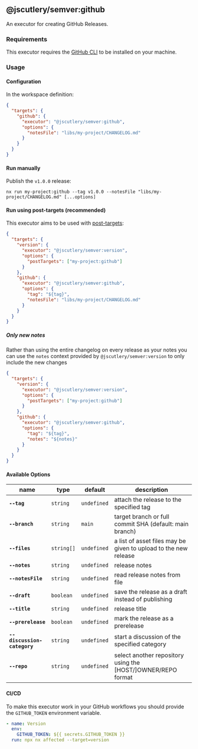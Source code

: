 ## @jscutlery/semver:github

An executor for creating GitHub Releases.

### Requirements

This executor requires the [GitHub CLI](https://cli.github.com/manual/installation) to be installed on your machine.

### Usage

#### Configuration

In the workspace definition:

```json
{
  "targets": {
    "github": {
      "executor": "@jscutlery/semver:github",
      "options": {
        "notesFile": "libs/my-project/CHANGELOG.md"
      }
    }
  }
}
```

#### Run manually

Publish the `v1.0.0` release:

```
nx run my-project:github --tag v1.0.0 --notesFile "libs/my-project/CHANGELOG.md" [...options]
```

#### Run using post-targets (recommended)

This executor aims to be used with [post-targets](https://github.com/jscutlery/semver#post-targets):

```json
{
  "targets": {
    "version": {
      "executor": "@jscutlery/semver:version",
      "options": {
        "postTargets": ["my-project:github"]
      }
    },
    "github": {
      "executor": "@jscutlery/semver:github",
      "options": {
        "tag": "${tag}",
        "notesFile": "libs/my-project/CHANGELOG.md"
      }
    }
  }
}
```

##### Only new notes

Rather than using the entire changelog on every release as your notes you can use the `notes`
context provided by `@jscutlery/semver:version` to only include the new changes

```json
{
  "targets": {
    "version": {
      "executor": "@jscutlery/semver:version",
      "options": {
        "postTargets": ["my-project:github"]
      }
    },
    "github": {
      "executor": "@jscutlery/semver:github",
      "options": {
        "tag": "${tag}",
        "notes": "${notes}"
      }
    }
  }
}
```

#### Available Options

| name                        | type       | default     | description                                                     |
| --------------------------- | ---------- | ----------- | --------------------------------------------------------------- |
| **`--tag`**                 | `string`   | `undefined` | attach the release to the specified tag                         |
| **`--branch`**              | `string`   | `main`      | target branch or full commit SHA (default: main branch)         |
| **`--files`**               | `string[]` | `undefined` | a list of asset files may be given to upload to the new release |
| **`--notes`**               | `string`   | `undefined` | release notes                                                   |
| **`--notesFile`**           | `string`   | `undefined` | read release notes from file                                    |
| **`--draft`**               | `boolean`  | `undefined` | save the release as a draft instead of publishing               |
| **`--title`**               | `string`   | `undefined` | release title                                                   |
| **`--prerelease`**          | `boolean`  | `undefined` | mark the release as a prerelease                                |
| **`--discussion-category`** | `string`   | `undefined` | start a discussion of the specified category                    |
| **`--repo`**                | `string`   | `undefined` | select another repository using the [HOST/]OWNER/REPO format    |

#### CI/CD


To make this executor work in your GitHub workflows you should provide the `GITHUB_TOKEN` environment variable.

```yml
- name: Version
  env:
    GITHUB_TOKEN: ${{ secrets.GITHUB_TOKEN }}
  run: npx nx affected --target=version
```
